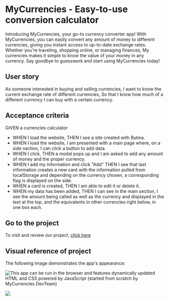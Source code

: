 # MyCurrencies - Easy-to-use conversion calculator

Introducing MyCurrencies, your go-to currency converter app! With MyCurrencies, you can easily convert any amount of money to different currencies, giving you instant access to up-to-date exchange rates. Whether you're traveling, shopping online, or managing finances, My currencies makes it simple to know the value of your money in any currency. Say goodbye to guesswork and start using MyCurrencies today!

## User story

As someone interested in buying and selling currencies,
I want to know the current exchange rate of different currencies,
So that I know how much of a different currency  I can buy with a certain currency.

## Acceptance criteria

GIVEN a currencies calculator
* WHEN I load the website,
THEN I see a site created with Bulma. 
* WHEN I load the website,
I am presented with a main page where, on a side section, I can click a button to add data.
* WHEN I click,
THEN a modal pops up and I am asked to add any amount of money and the proper currency.
* WHEN I add my information and click "Add"
THEN I see that last information creates a new card with the information pulled from localStorage and depending on the currency chosen, a corresponding flag is displayed on the side.
* WHEN a card is created,
THEN I am able to edit it or delete it.
* WHEN my data has been added,
THEN I can see in the main section, I see the amount being called as well as the currency and displayed in the text at the top, and the equivalents in other currencies right below, in one box each.

## Go to the project

To visit and review our project, [click here](#)

## Visual reference of project
The following image demonstrates the app's appearance:

![This app can be run in the browser and features dynamically updated HTML and CSS powered by JavaScript (started from scratch by MyCurrencies DevTeam)](./Assets/images/myCurrencies_appReference.gif)

![](./Assets/myCurrencies_appReference.gif)
